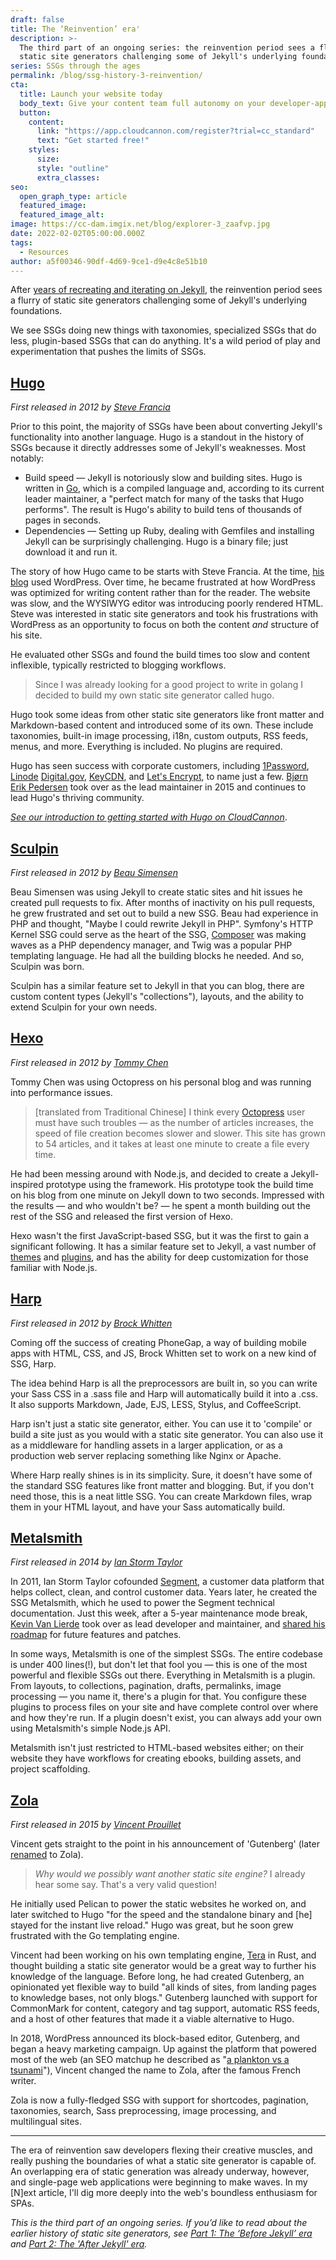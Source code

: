 ```yaml
---
draft: false
title: The ‘Reinvention’ era'
description: >-
  The third part of an ongoing series: the reinvention period sees a flurry of
  static site generators challenging some of Jekyll's underlying foundations.
series: SSGs through the ages
permalink: /blog/ssg-history-3-reinvention/
cta:
  title: Launch your website today
  body_text: Give your content team full autonomy on your developer-approved tech stack with CloudCannon.
  button:
    content: 
      link: "https://app.cloudcannon.com/register?trial=cc_standard"
      text: "Get started free!"
    styles:
      size:
      style: "outline"
      extra_classes:
seo:
  open_graph_type: article
  featured_image:
  featured_image_alt:
image: https://cc-dam.imgix.net/blog/explorer-3_zaafvp.jpg
date: 2022-02-02T05:00:00.000Z
tags:
  - Resources
author: a5f00346-90df-4d69-9ce1-d9e4c8e51b10
---
```

After [years of recreating and iterating on Jekyll](/blog/ssg-history-2-after-jekyll/), the reinvention period sees a flurry of static site generators challenging some of Jekyll's underlying foundations.

We see SSGs doing new things with taxonomies, specialized SSGs that do less, plugin-based SSGs that can do anything. It's a wild period of play and experimentation that pushes the limits of SSGs.

## [Hugo](https://gohugo.io/)

*First released in 2012 by [Steve Francia](https://github.com/spf13)*

Prior to this point, the majority of SSGs have been about converting Jekyll's functionality into another language. Hugo is a standout in the history of SSGs because it directly addresses some of Jekyll's weaknesses. Most notably:

* Build speed — Jekyll is notoriously slow and building sites. Hugo is written in [Go](https://golang.org/), which is a compiled language and, according to its current leader maintainer, a "perfect match for many of the tasks that Hugo performs". The result is Hugo's ability to build tens of thousands of pages in seconds.
* Dependencies — Setting up Ruby, dealing with Gemfiles and installing Jekyll can be surprisingly challenging. Hugo is a binary file; just download it and run it.

The story of how Hugo came to be starts with Steve Francia. At the time, [his blog](https://spf13.com/) used WordPress. Over time, he became frustrated at how WordPress was optimized for writing content rather than for the reader. The website was slow, and the WYSIWYG editor was introducing poorly rendered HTML. Steve was interested in static site generators and took his frustrations with WordPress as an opportunity to focus on both the content *and* structure of his site.

He evaluated other SSGs and found the build times too slow and content inflexible, typically restricted to blogging workflows.

> Since I was already looking for a good project to write in golang I decided to build my own static site generator called hugo.

Hugo took some ideas from other static site generators like front matter and Markdown-based content and introduced some of its own. These include taxonomies, built-in image processing, i18n, custom outputs, RSS feeds, menus, and more. Everything is included. No plugins are required.

Hugo has seen success with corporate customers, including [1Password](https://support.1password.com/), [Linode](https://www.linode.com/docs/) [Digital.gov](https://digital.gov/), [KeyCDN](https://www.keycdn.com/), and [Let's Encrypt](https://letsencrypt.org/), to name just a few. [Bj&oslash;rn Erik Pedersen](https://github.com/bep) took over as the lead maintainer in 2015 and continues to lead Hugo's thriving community.

*[See our introduction to getting started with Hugo on CloudCannon](/tutorials/hugo-tutorial/getting-started/#introduction)*.

## [Sculpin](https://sculpin.io/)

*First released in 2012 by [Beau Simensen](https://github.com/simensen)*

Beau Simensen was using Jekyll to create static sites and hit issues he created pull requests to fix. After months of inactivity on his pull requests, he grew frustrated and set out to build a new SSG. Beau had experience in PHP and thought, "Maybe I could rewrite Jekyll in PHP". Symfony's HTTP Kernel SSG could serve as the heart of the SSG, [Composer](https://getcomposer.org/) was making waves as a PHP dependency manager, and Twig was a popular PHP templating language. He had all the building blocks he needed. And so, Sculpin was born.

Sculpin has a similar feature set to Jekyll in that you can blog, there are custom content types (Jekyll's "collections"), layouts, and the ability to extend Sculpin for your own needs.

## [Hexo](https://hexo.io/)

*First released in 2012 by [Tommy Chen](https://github.com/tommy351)*

Tommy Chen was using Octopress on his personal blog and was running into performance issues.

> \[translated from Traditional Chinese\] I think every [Octopress](http://octopress.org/) user must have such troubles — as the number of articles increases, the speed of file creation becomes slower and slower. This site has grown to 54 articles, and it takes at least one minute to create a file every time.

He had been messing around with Node.js, and decided to create a Jekyll-inspired prototype using the framework. His prototype took the build time on his blog from one minute on Jekyll down to two seconds. Impressed with the results — and who wouldn't be? — he spent a month building out the rest of the SSG and released the first version of Hexo.

Hexo wasn't the first JavaScript-based SSG, but it was the first to gain a significant following. It has a similar feature set to Jekyll, a vast number of [themes](https://hexo.io/themes/) and [plugins](https://hexo.io/plugins/), and has the ability for deep customization for those familiar with Node.js.

## [Harp](http://harpjs.com/)

*First released in 2012 by [Brock Whitten](https://github.com/sintaxi)*

Coming off the success of creating PhoneGap, a way of building mobile apps with HTML, CSS, and JS, Brock Whitten set to work on a new kind of SSG, Harp.

The idea behind Harp is all the preprocessors are built in, so you can write your Sass CSS in a .sass file and Harp will automatically build it into a .css. It also supports Markdown, Jade, EJS, LESS, Stylus, and CoffeeScript.

Harp isn't just a static site generator, either. You can use it to 'compile' or build a site just as you would with a static site generator. You can also use it as a middleware for handling assets in a larger application, or as a production web server replacing something like Nginx or Apache.

Where Harp really shines is in its simplicity. Sure, it doesn't have some of the standard SSG features like front matter and blogging. But, if you don't need those, this is a neat little SSG. You can create Markdown files, wrap them in your HTML layout, and have your Sass automatically build.

## [Metalsmith](https://metalsmith.io/)

*First released in 2014 by [Ian Storm Taylor](https://github.com/ianstormtaylor)*

In 2011, Ian Storm Taylor cofounded [Segment](https://segment.com/), a customer data platform that helps collect, clean, and control customer data. Years later, he created the SSG Metalsmith, which he used to power the Segment technical documentation. Just this week, after a 5-year maintenance mode break, [Kevin Van Lierde](https://github.com/webketje) took over as lead developer and maintainer, and [shared his roadmap](https://www.metalsmith.io/news/2022-01-27/metalsmith-is-back/) for future features and patches.

In some ways, Metalsmith is one of the simplest SSGs. The entire codebase is under 400 lines(\!), but don't let that fool you — this is one of the most powerful and flexible SSGs out there. Everything in Metalsmith is a plugin. From layouts, to collections, pagination, drafts, permalinks, image processing — you name it, there's a plugin for that. You configure these plugins to process files on your site and have complete control over where and how they're run. If a plugin doesn't exist, you can always add your own using Metalsmith's simple Node.js API.

Metalsmith isn't just restricted to HTML-based websites either; on their website they have workflows for creating ebooks, building assets, and project scaffolding.

## [Zola](https://www.getzola.org/)

*First released in 2015 by [Vincent Prouillet](https://github.com/Keats)*

Vincent gets straight to the point in his announcement of 'Gutenberg' (later [renamed](https://github.com/getzola/zola/issues/377) to Zola).

> *Why would we possibly want another static site engine?* I already hear some say. That's a very valid question\!

He initially used Pelican to power the static websites he worked on, and later switched to Hugo "for the speed and the standalone binary and \[he\] stayed for the instant live reload." Hugo was great, but he soon grew frustrated with the Go templating engine.

Vincent had been working on his own templating engine, [Tera](https://github.com/Keats/tera) in Rust, and thought building a static site generator would be a great way to further his knowledge of the language. Before long, he had created Gutenberg, an opinionated yet flexible way to build "all kinds of sites, from landing pages to knowledge bases, not only blogs." Gutenberg launched with support for CommonMark for content, category and tag support, automatic RSS feeds, and a host of other features that made it a viable alternative to Hugo.

In 2018, WordPress announced its block-based editor, Gutenberg, and began a heavy marketing campaign. Up against the platform that powered most of the web (an SEO matchup he described as "[a plankton vs a tsunami](https://twitter.com/20100Prouillet/status/1032189593322508288)"), Vincent changed the name to Zola, after the famous French writer.

Zola is now a fully-fledged SSG with support for shortcodes, pagination, taxonomies, search, Sass preprocessing, image processing, and multilingual sites.

---

The era of reinvention saw developers flexing their creative muscles, and really pushing the boundaries of what a static site generator is capable of. An overlapping era of static generation was already underway, however, and single-page web applications were beginning to make waves. In my \[N\]ext article, I'll dig more deeply into the web's boundless enthusiasm for SPAs.

*This is the third part of an ongoing series. If you’d like to read about the earlier history of static site generators, see [Part 1: The ‘Before Jekyll’ era](https://cloudcannon.com/blog/ssg-history-1-before-jekyll/) and [Part 2: The 'After Jekyll' era](/blog/ssg-history-2-after-jekyll/).*